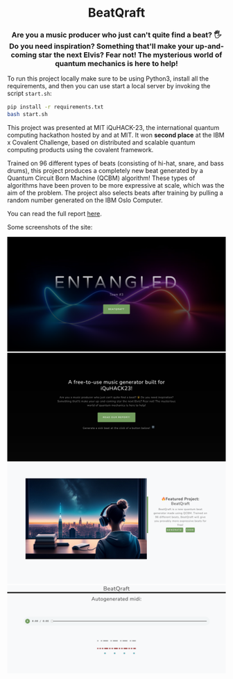 <div align=center>

<h1>BeatQraft</h1>

</div>

<h3 align=center>Are you a music producer who just can't quite find a beat? <span class="wave">&#128400</span>Do you need inspiration? Something that'll make your up-and-coming star the next Elvis? Fear not! The mysterious world of quantum mechanics is here to help!</h3>

To run this project locally make sure to be using Python3, install all the requirements, and then you can use start a local server by invoking the script `start.sh`:

```bash
pip install -r requirements.txt
bash start.sh
```

This project was presented at MIT iQuHACK-23, the international quantum computing hackathon hosted by and at MIT. It won **second place** at the IBM x Covalent Challenge, based on distributed and scalable quantum computing products using the covalent framework. 

Trained on 96 different types of beats (consisting of hi-hat, snare, and bass drums), this project produces a completely new beat generated by a Quantum Circuit Born Machine (QCBM) algorithm! These types of algorithms have been proven to be more expressive at scale, which was the aim of the problem. The project also selects beats after training by pulling a random number generated on the IBM Oslo Computer.

You can read the full report [here](https://github.com/ksd3/iQuHACK23-IBM-Covalent/blob/main/beatqraft/static/assets/docs/iQuHack_2023_Report.pdf).

Some screenshots of the site:

<img src="/images/title.png">
<img src="/images/page2.png">
<img src="/images/page3.png">
<img src="/images/generated.png">
